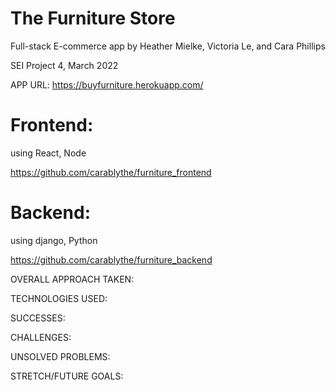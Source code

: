 # The Furniture Store
Full-stack E-commerce app
by Heather Mielke, Victoria Le, and Cara Phillips

SEI Project 4, March 2022

APP URL: https://buyfurniture.herokuapp.com/


# Frontend:
 using React, Node

 https://github.com/carablythe/furniture_frontend



# Backend:
 using django, Python

https://github.com/carablythe/furniture_backend


OVERALL APPROACH TAKEN:

TECHNOLOGIES USED:

SUCCESSES:

CHALLENGES:

UNSOLVED PROBLEMS:

STRETCH/FUTURE GOALS:
